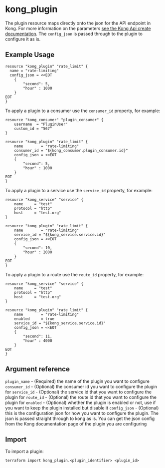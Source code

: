# kong_plugin

The plugin resource maps directly onto the json for the API endpoint in Kong.  For more information on the parameters [see the Kong Api create documentation](https://docs.konghq.com/gateway-oss/2.5.x/admin-api/#plugin-object).
The `config_json` is passed through to the plugin to configure it as is.  

## Example Usage

```hcl
resource "kong_plugin" "rate_limit" {
  name = "rate-limiting"
  config_json = <<EOT
	{
		"second": 5,
		"hour" : 1000
	}
EOT
}
```
To apply a plugin to a consumer use the `consumer_id` property, for example:

```hcl
resource "kong_consumer" "plugin_consumer" {
	username  = "PluginUser"
	custom_id = "567"
}

resource "kong_plugin" "rate_limit" {
	name        = "rate-limiting"
	consumer_id = "${kong_consumer.plugin_consumer.id}"
	config_json = <<EOT
	{
		"second": 5,
		"hour" : 1000
	}
EOT
}
```

To apply a plugin to a service use the `service_id` property, for example:

```hcl
resource "kong_service" "service" {
	name     = "test"
	protocol = "http"
	host     = "test.org"
}

resource "kong_plugin" "rate_limit" {
	name        = "rate-limiting"
	service_id = "${kong_service.service.id}"
	config_json = <<EOT
	{
		"second": 10,
		"hour" : 2000
	}
EOT
}
```

To apply a plugin to a route use the `route_id` property, for example:

```hcl
resource "kong_service" "service" {
	name     = "test"
	protocol = "http"
	host     = "test.org"
}

resource "kong_plugin" "rate_limit" {
	name        = "rate-limiting"
	enabled     = true
	service_id = "${kong_service.service.id}"
	config_json = <<EOT
	{
		"second": 11,
		"hour" : 4000
	}
EOT
}
```

## Argument reference

`plugin_name` - (Required) the name of the plugin you want to configure
`consumer_id` - (Optional) the consumer id you want to configure the plugin for
`service_id`  - (Optional) the service id that you want to configure the plugin for
`route_id` - (Optional) the route id that you want to configure the plugin for
`enabled` - (Optional) whether the plugin is enabled or not, use if you want to keep the plugin installed but disable it
`config_json` - (Optional) this is the configuration json for how you want to configure the plugin.  The json is passed straight through to kong as is.  You can get the json config from the Kong documentation
page of the plugin you are configuring

## Import

To import a plugin:

```shell
terraform import kong_plugin.<plugin_identifier> <plugin_id>
```
